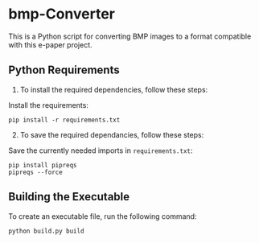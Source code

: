 # bmp-Converter

This is a Python script for converting BMP images to a format compatible with this e-paper project.

## Python Requirements

1. To install the required dependencies, follow these steps:

Install the requirements:
  ```
  pip install -r requirements.txt
  ```

2. To save the required dependancies, follow these steps:

Save the currently needed imports in `requirements.txt`:
  ```
  pip install pipreqs
  pipreqs --force
  ```

## Building the Executable

To create an executable file, run the following command:
  ```
  python build.py build
  ```
